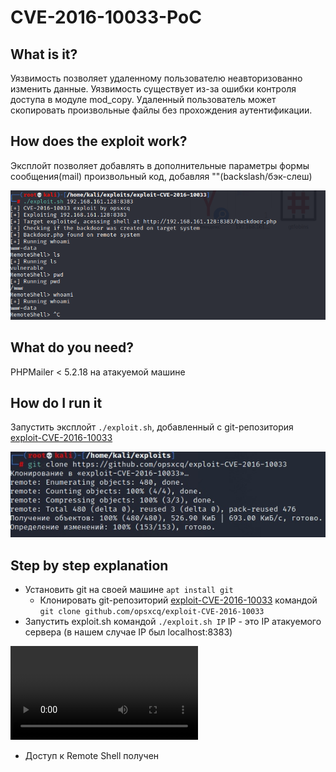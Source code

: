 # CVE-2016-10033-PoC

## **What is it?**
Уязвимость позволяет удаленному пользователю неавторизованно изменить данные.
Уязвимость существует из-за ошибки контроля доступа в модуле mod_copy. Удаленный пользователь может скопировать произвольные файлы без прохождения аутентификации.

## **How does the exploit work?**
Эксплойт позволяет добавлять в дополнительные параметры формы сообщения(mail) произвольный код, добавляя "\"(backslash/бэк-слеш) 

![screen1](https://github.com/waqeen/cyber_security21/blob/scriptkiddies/solutions/cve-2016-10033/images/1.png)


## **What do you need?**
PHPMailer < 5.2.18 на атакуемой машине

## **How do I run it**

Запустить эксплойт `./exploit.sh`, добавленный с git-репозитория [exploit-CVE-2016-10033](https://github.com/opsxcq/exploit-CVE-2016-10033)

![screen1](https://github.com/waqeen/cyber_security21/blob/scriptkiddies/images/cve-2016-10033/images/2.jpg)

## **Step by step explanation**
* Установить git на своей машине `apt install git` 
    * Клонировать git-репозиторий [exploit-CVE-2016-10033](https://github.com/opsxcq/exploit-CVE-2016-10033)  командой `git clone github.com/opsxcq/exploit-CVE-2016-10033`
* Запустить exploit.sh командой `./exploit.sh IP` IP - это IP атакуемого сервера (в нашем случае IP был localhost:8383)

![[screen3](https://github.com/waqeen/cyber_security21/blob/scriptkiddies/solutions/cve-2016-10033/images/1.png)](https://github.com/waqeen/cyber_security21/blob/scriptkiddies/solutions/cve-2016-10033/images/2016.mkv)

* Доступ к Remote Shell получен


